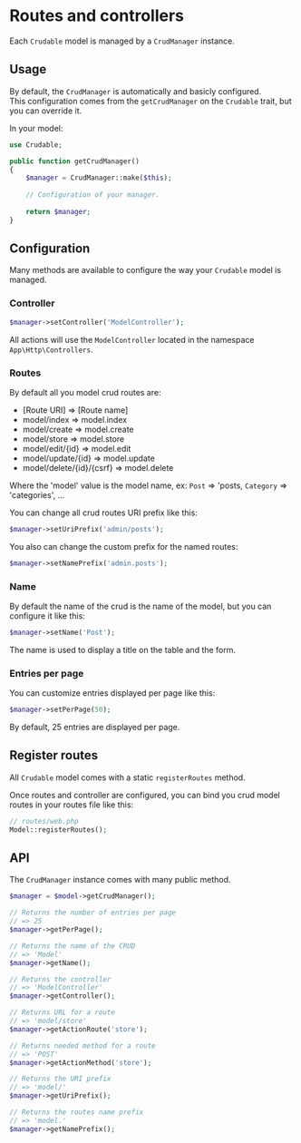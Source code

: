 # Routes and controllers

Each `Crudable` model is managed by a `CrudManager` instance.

## Usage

By default, the `CrudManager` is automatically and basicly configured.  
This configuration comes from the `getCrudManager` on the `Crudable` trait, but you can override it.

In your model:  
```php
use Crudable;

public function getCrudManager()
{
    $manager = CrudManager::make($this);
    
    // Configuration of your manager.
    
    return $manager;
}
```

## Configuration

Many methods are available to configure the way your `Crudable` model is managed.

### Controller

```php
$manager->setController('ModelController');
```

All actions will use the `ModelController` located in the namespace `App\Http\Controllers`.

### Routes

By default all you model crud routes are:

- [Route URI] => [Route name]
- model/index => model.index
- model/create => model.create
- model/store => model.store
- model/edit/{id} => model.edit
- model/update/{id} => model.update
- model/delete/{id}/{csrf} => model.delete

Where the 'model' value is the model name, ex: `Post` => 'posts, `Category` => 'categories', ...

You can change all crud routes URI prefix like this:  
```php
$manager->setUriPrefix('admin/posts');
```

You also can change the custom prefix for the named routes:
```php
$manager->setNamePrefix('admin.posts');
```

### Name

By default the name of the crud is the name of the model, but you can configure it like this:
```php
$manager->setName('Post');
```

The name is used to display a title on the table and the form.

### Entries per page

You can customize entries displayed per page like this:
```php
$manager->setPerPage(50);
```

By default, 25 entries are displayed per page.

## Register routes

All `Crudable` model comes with a static `registerRoutes` method. 

Once routes and controller are configured, you can bind you crud model routes in your routes file like this:  
```php
// routes/web.php
Model::registerRoutes();
```

## API

The `CrudManager` instance comes with many public method.

```php
$manager = $model->getCrudManager();

// Returns the number of entries per page
// => 25
$manager->getPerPage();

// Returns the name of the CRUD
// => 'Model'
$manager->getName();

// Returns the controller
// => 'ModelController'
$manager->getController();

// Returns URL for a route
// => 'model/store'
$manager->getActionRoute('store');

// Returns needed method for a route
// => 'POST'
$manager->getActionMethod('store');

// Returns the URI prefix
// => 'model/'
$manager->getUriPrefix();

// Returns the routes name prefix
// => 'model.'
$manager->getNamePrefix();
```
